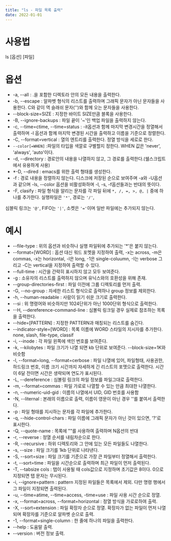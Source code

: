 ```yaml
---
title: "ls - 파일 목록 출력"
date: 2022-01-01
---
```


# 사용법

ls [옵션] [파일]

# 옵션

* -a, --all : .을 포함한 디렉토라 안의 모든 내용을 출력한다.
* ​-b, --escape : 알파벳 형식의 리스트를 출력하며 그래픽 문자가 아닌 문자들을 사용한다. C와 같이 역 슬래쉬 문자('\')와 함께 오는 문자들을 사용한다.
* --block-size=SIZE : 지정한 바이트 SIZE만큼 블록을 사용한다.
* -B​, --ignore-backups : 파일 끝이 '~'인 백업 파일을 출력하지 않는다.​  
* -c, --time=ctime, --time=status : -it옵션과 함께 마지막 변경시간을 정열해서 출력하며 -l 옵션과 함께 마지막 변경된 시간을 출력하고 이름을 기준으로 정렬한다.​  
* -C​, --format=vertical : 열의 엔트리를 출력한다.​ 정열 방식을 세로로 한다.​
* ```--color[=WHEN]``` :​파일의 타입을 색깔로 구별할지 정한다. WHEN 값은 'never', 'always', 'auto'이다. 
* ​​-d, --directory : 경로안의 내용을 나열하지 않고, 그 경로를 출력한다.(쉘스크립트에서 유용하게 사용)​
* *-D, --dired : emacs를 위한 출력 형태를 생성한다.
* -f​ : 경로 내용을 정렬하지 않는다. 디스크에 저장된 순으로 보여주며 -a와 -U옵션과 같으며 -ls, --color 옵션을 비활성화하며 -l, -s, -f옵션들과는 반대의 뜻이다.
* -F​, clasify : 파일 형식을 알리는 문자를 각 파일 뒤에 ```*, /, =, >, @, |``` 중에 하나를 추가한다. 실행파일은 ```'*'```, 경로는 ```'/'```,

심블릭 링크는 ```'@'```, FIFO는 ```'|'```, 소켓은 ```'='```이며 일반 파일에는 추가되지 않는다.

# 예시

* ​--file-type : 위의 옵션과 비슷하나 실행 파일뒤에 추가되는 '*'은 붙지 않는다.​
* --format=[WORD] : 옵션 대신 워드 포멧을 지정하여 출력, -x는 across, -m은 commas, -x는 horizontal, -l은 long, -1은 single-coluumn, -I는 verbose 그리고 -C는 vertical을 지정하여 출력할 수 있다.
* --full-time : 시간을 간략히 표시하지 않고 모두 보여준다.
* -g : 소유자의 리스트를 출력하지 않으며 유닉스와의 호환성을 위해 존재.
* --group-directories-first : 파일 이전에 그룹 디렉토리를 먼저 출력.
* ​-G, --no-group : 자세한 리스트 형식으로 출력하나 group 정보를 제외한다.
* -h, --human-readable : 사람이 읽기 쉬운 크기로 출력한다.
* --si : 위 명령어와 비슷하지만 1024단위가 아닌 1000단위 형식으로 출력한다.
* --H, --dereference-command-line : 심볼릭 링크일 경우 실제로 참조하는 목록을 출력한다.
* --hide=[PATTERN] : 지정한 PATTERN과 매칭되는 리스트를 숨긴다.
* --indicator-style=[WORD] : 목록 이름에 WORD 스타일의 지시자를 추가한다. none, slash, file-type, classif
* -i, --inode : ​각 파일 왼쪽에 색인 번호를 보여준다.
* ​-k, --kilobytes : 파일 크기가 나열 되면 kb 단위로 보여준다. --block-size=1K와 비슷함
* -l, --format=long, --format=cerbose : 파일 나열에 있어, 파일형태, 사용권한, 하드링크 번호, 이름 크기 시간까지 자세하게 긴 리스트의 포맷으로 출력한다. 시간이 6달 전이면 시간은 생략되며 연도가 표시된다.
* -L, --dereference : 심볼링 링크의 파일 정보를 파일그대로 출력한다.
* -m, --format=commas : 파일 가로로 나열할 수 있는 만큼 최대한 나열한다.
* -n, --numeric-uid-gid : 이름의 나열에서 UID, GID 번호를 사용함
* -N, --liternal : 본래의 이름으로 출력, 이름이 영문이 아닌 경우 '\'를 붙여서 출력한다. ​
* -p : 파일 형태를 지시하는 문자를 각 파일에 추가한다.​
* -q​, --hide-control-chars : 파일 이름에 그래픽 문자가 아닌 것이 있으면, '?'로 표시한다.
* -Q, --quote-name : 목록에 ""를 사용하여 출력하며 N옵션의 반대
* ​-r, --reverse : 정열 순서를 내림차순으로 한다.
* -R, --recursive : 하위 디렉토리와 그 안에 있는 모든 파일들도 나열한다.
* ​-s, --size : 파일 크기를 1kb 단위로 나타낸다.
* -S, --sort=size : 파일​ 크기를 기준으로 가장 큰 파일부터 정열해서 출력한다.
* ​-t, --sort=time : 파일을 시간순으로 출력하며 최근 파일이 먼저 출력된다.
* -T, --tabsize cols : 탭이 사용될 때 cols값으로 지정하며 초기값은 8이다. 0으로 지정되면 탭 문자는 무시된다.
* -i, --ignore=pattern : pattern 지정된 파일들은 목록에서 제외. 다만 명령 행에서 그 파일이 지정되면 출력된다.
* -u, --time=atime, --time=access, -time=use : 파일 사용 시간 순으로 정열.
* -x, --format=across, --format=horizontal : 정열 방식을 가로로하여 출력.
* -X, --sort=extension : 파일 확장자 순으로 정열. 확장자가 없는 파일이 먼저 나열 되며 확장자를 기준으로 알파벳 순으로 출력.
* -1, --format=single-column : 한 줄에 하나의 파일을 출력한다.
* --help : 도움말 출력.
* --version : 버전 정보 출력.
